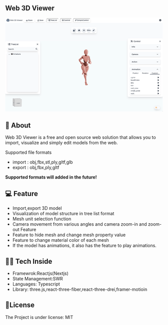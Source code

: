 
## Web 3D Viewer

<img src="/public/readme.gif"/>

## ****🤔 About****


Web 3D Viewer is a free and open source web solution that allows you to import, visualize and simply edit models from the web.

Supported file formats

- import : obj,fbx,stl,ply,gltf,glb
- export : obj,fbx,ply,gltf

**Supported formats will added in the future!**

## ****💻**** Feature


- Import,export 3D model
- Visualization of model structure in tree list format
- Mesh unit selection function
- Camera movement from various angles and camera zoom-in and zoom-out Feature
- Feature to hide mesh and change mesh property value
- Feature to change material color of each mesh
- If the model has animations, it also has the feature to play animations.

## ****👨‍💻 Tech Inside****

- Framewrok:Reactjs(Nextjs)
- State Management:SWR
- Languages: Typescript
- Library: three.js,react-three-fiber,react-three-drei,framer-motioin

## 📖License


The Project is under license: MIT
